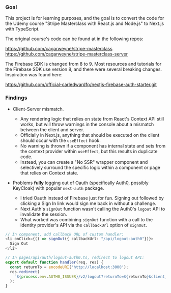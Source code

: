 ### Goal 

This project is for learning purposes, and the goal is to convert the code for the Udemy course
"Stripe Masterclass with React.js and Node.js" to Next.js with TypeScript.

The original course's code can be found at in the following repos:

https://github.com/cagarweyne/stripe-masterclass
<br/>
https://github.com/cagarweyne/stripe-masterclass-server

The Firebase SDK is changed from 8 to 9. Most resources and tutorials for 
the Firebase SDK use version 8, and there were several breaking changes. 
Inspiration was found here:

https://github.com/official-carledwardfp/nextjs-firebase-auth-starter.git

### Findings 
- Client-Server mismatch. 
  - Any rendering logic that relies on state from React's Context API still works,
  but will throw warnings in the console about a mismatch between the client and 
  server. 
  - Officially in Next.js, anything that should be executed on the client
  should occur with the `useEffect` hook.
  - No warning is thrown if a component has internal state and sets from the
  context provider within `useEffect`, but this results in duplicate code.
  - Instead, you can create a "No SSR" wrapper component and selectively surround 
  the specific logic within a component or page that relies on Context state.

    
- Problems **fully** logging out of Oauth (specifically Auth0, possibly KeyCloak)
with popular `next-auth` package. 
  - I tried Oauth instead of Firebase just for fun. Signing out followed by 
  clicking a Sign In link would sign me back in without a challenge. 
  - Next Auth's `signOut` function wasn't calling the Auth0's `logout` API to 
  invalidate the session.
  - What worked was combining `signOut` function with a call to the 
  identity provider's API via the `callbackUrl` option of `signOut`.

```typescript jsx
// In component, add callback URL of custom handler:
<li onClick={() => signOut({ callbackUrl: "/api/logout-auth0"})}>
  Sign Out
</li>

// In pages/api/auth/logout-auth0.ts, redirect to logout API:
export default function handler(req, res) {
  const returnTo = encodeURI('http://localhost:3000');
  res.redirect(
    `${process.env.AUTH0_ISSUER}/v2/logout?returnTo=${returnTo}&client_id=${process.env["AUTH0_CLIENT_ID"]}`,
  );
}
```
